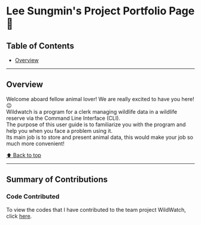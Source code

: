# Lee Sungmin's Project Portfolio Page 🦈
  
## Table of Contents 
- [Overview](https://ay2324s1-cs2113t-w11-2.github.io/tp/team/leesungmin.html#overview)
  
--------------------------------------------------------------------------------------------------------------------------------------
  
## Overview  
Welcome aboard fellow animal lover! We are really excited to have you here! 😉  
Wildwatch is a program for a clerk managing wildlife data in a wildlife reserve via the Command Line Interface (CLI).  
The purpose of this user guide is to familiarize you with the program and help you when you face a problem using it.  
Its main job is to store and present animal data, this would make your job so much more convenient!  

[⬆ Back to top](https://ay2324s1-cs2113t-w11-2.github.io/tp/team.leesungmin.html#table-of-contents)  
  
--------------------------------------------------------------------------------------------------------------------------------------

## Summary of Contributions  

### Code Contributed
To view the codes that I have contributed to the team project WildWatch, click [here](https://nus-cs2113-ay2324s1.github.io/tp-dashboard/?search=woodenclock&breakdown=true).  

